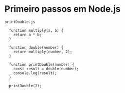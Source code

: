 # Primeiro passos em Node.js

`printDouble.js`

```
  function multiply(a, b) {
    return a * b;
  }

  function double(number) {
    return multiply(number, 2);
  }

  function printDouble(number) {
    const result = double(number);
    console.log(result);
  }

  printDouble(2);

```
